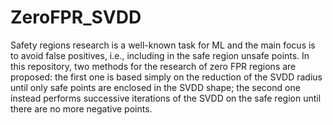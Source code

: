 # ZeroFPR_SVDD
Safety regions research is a well-known task for ML  and the main focus is to avoid false positives, i.e., including in the safe region unsafe points. In this repository, two methods for the research of zero FPR regions are proposed: the first one is based simply on the reduction of the SVDD radius until only safe points are  enclosed in the SVDD shape; the second one instead performs successive iterations of the SVDD on the safe  region until there are no more negative points.
